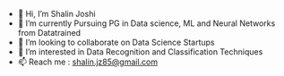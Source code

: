 - 👋 Hi, I’m Shalin Joshi
- 🌱 I’m currently Pursuing PG in Data science, ML and Neural Networks from Datatrained
- 💞️ I’m looking to collaborate on Data Science Startups 
- 👀 I’m interested in Data Recognition and Classification Techniques
- 📫 Reach me : shalin.jz85@gmail.com

<!---
Shalin Joshi/sjoshi85 is a ✨ special ✨ repository because its `README.md` (this file) appears on your GitHub profile.
You can click the Preview link to take a look at your changes.
--->
